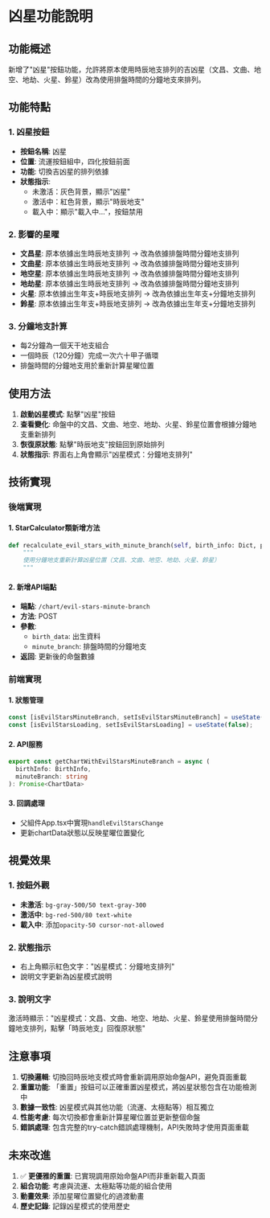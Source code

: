 # 凶星功能說明

## 功能概述

新增了"凶星"按鈕功能，允許將原本使用時辰地支排列的吉凶星（文昌、文曲、地空、地劫、火星、鈴星）改為使用排盤時間的分鐘地支來排列。

## 功能特點

### 1. 凶星按鈕
- **按鈕名稱**: 凶星
- **位置**: 流運按鈕組中，四化按鈕前面
- **功能**: 切換吉凶星的排列依據
- **狀態指示**: 
  - 未激活：灰色背景，顯示"凶星"
  - 激活中：紅色背景，顯示"時辰地支"
  - 載入中：顯示"載入中..."，按鈕禁用

### 2. 影響的星曜
- **文昌星**: 原本依據出生時辰地支排列 → 改為依據排盤時間分鐘地支排列
- **文曲星**: 原本依據出生時辰地支排列 → 改為依據排盤時間分鐘地支排列
- **地空星**: 原本依據出生時辰地支排列 → 改為依據排盤時間分鐘地支排列
- **地劫星**: 原本依據出生時辰地支排列 → 改為依據排盤時間分鐘地支排列
- **火星**: 原本依據出生年支+時辰地支排列 → 改為依據出生年支+分鐘地支排列
- **鈴星**: 原本依據出生年支+時辰地支排列 → 改為依據出生年支+分鐘地支排列

### 3. 分鐘地支計算
- 每2分鐘為一個天干地支組合
- 一個時辰（120分鐘）完成一次六十甲子循環
- 排盤時間的分鐘地支用於重新計算星曜位置

## 使用方法

1. **啟動凶星模式**: 點擊"凶星"按鈕
2. **查看變化**: 命盤中的文昌、文曲、地空、地劫、火星、鈴星位置會根據分鐘地支重新排列
3. **恢復原狀態**: 點擊"時辰地支"按鈕回到原始排列
4. **狀態指示**: 界面右上角會顯示"凶星模式：分鐘地支排列"

## 技術實現

### 後端實現

#### 1. StarCalculator類新增方法
```python
def recalculate_evil_stars_with_minute_branch(self, birth_info: Dict, palaces: Dict, minute_branch: str):
    """
    使用分鐘地支重新計算凶星位置（文昌、文曲、地空、地劫、火星、鈴星）
    """
```

#### 2. 新增API端點
- **端點**: `/chart/evil-stars-minute-branch`
- **方法**: POST
- **參數**: 
  - `birth_data`: 出生資料
  - `minute_branch`: 排盤時間的分鐘地支
- **返回**: 更新後的命盤數據

### 前端實現

#### 1. 狀態管理
```typescript
const [isEvilStarsMinuteBranch, setIsEvilStarsMinuteBranch] = useState(false);
const [isEvilStarsLoading, setIsEvilStarsLoading] = useState(false);
```

#### 2. API服務
```typescript
export const getChartWithEvilStarsMinuteBranch = async (
  birthInfo: BirthInfo,
  minuteBranch: string
): Promise<ChartData>
```

#### 3. 回調處理
- 父組件App.tsx中實現`handleEvilStarsChange`
- 更新chartData狀態以反映星曜位置變化

## 視覺效果

### 1. 按鈕外觀
- **未激活**: `bg-gray-500/50 text-gray-300`
- **激活中**: `bg-red-500/80 text-white`
- **載入中**: 添加`opacity-50 cursor-not-allowed`

### 2. 狀態指示
- 右上角顯示紅色文字："凶星模式：分鐘地支排列"
- 說明文字更新為凶星模式說明

### 3. 說明文字
激活時顯示："凶星模式：文昌、文曲、地空、地劫、火星、鈴星使用排盤時間分鐘地支排列，點擊「時辰地支」回復原狀態"

## 注意事項

1. **切換邏輯**: 切換回時辰地支模式時會重新調用原始命盤API，避免頁面重載
2. **重置功能**: 「重置」按鈕可以正確重置凶星模式，將凶星狀態包含在功能檢測中
3. **數據一致性**: 凶星模式與其他功能（流運、太極點等）相互獨立
4. **性能考慮**: 每次切換都會重新計算星曜位置並更新整個命盤
5. **錯誤處理**: 包含完整的try-catch錯誤處理機制，API失敗時才使用頁面重載

## 未來改進

1. ✅ **更優雅的重置**: 已實現調用原始命盤API而非重新載入頁面
2. **組合功能**: 考慮與流運、太極點等功能的組合使用
3. **動畫效果**: 添加星曜位置變化的過渡動畫
4. **歷史記錄**: 記錄凶星模式的使用歷史 